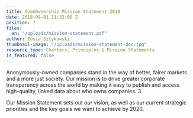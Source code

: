 ```yaml
---
title: OpenOwnership Mission Statement 2018
date: 2018-08-01 11:32:00 Z
position: 7
files:
  en: "/uploads/mission-statement.pdf"
author: Zosia Sztykowski
thumbnail-image: "/uploads/mission-statement-doc.jpg"
resource_type: Charters, Principles & Mission Statements
is_featured: false
---
```


Anonymously-owned companies stand in the way of better, fairer markets and a more just society. Our mission is to drive greater corporate transparency across the world by making it easy to publish and access high-quality, linked data about who owns companies. 3

Our Mission Statement sets out our vision, as well as our current strategic priorities and the key goals we want to achieve by 2020.
